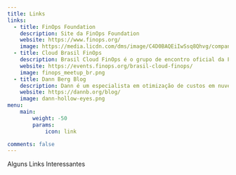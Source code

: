 ```yaml
---
title: Links
links:
  - title: FinOps Foundation
    description: Site da FinOps Foundation
    website: https://www.finops.org/
    image: https://media.licdn.com/dms/image/C4D0BAQEiIwSsq8Qhvg/company-logo_200_200/0/1625869628103?e=2147483647&v=beta&t=BtWhh0UDtZDL9gB8gzie59pDiO8lunG66NlVSL5Pcwg
  - title: Cloud Brasil FinOps
    description: Brasil Cloud FinOps é o grupo de encontro oficial da FinOps Foundation no Brasil
    website: https://events.finops.org/brasil-cloud-finops/
    image: finops_meetup_br.png
  - title: Dann Berg Blog
    description: Dann é um especialista em otimização de custos em nuvem, que também escreve ótimos artigos sobre o tema (conteúdo em inglês)
    website: https://dannb.org/blog/
    image: dann-hollow-eyes.png
menu:
    main: 
        weight: -50
        params:
            icon: link

comments: false
---
```


Alguns Links Interessantes